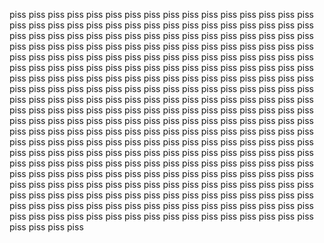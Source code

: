 piss piss piss piss piss piss piss piss piss piss piss piss piss piss piss piss piss piss piss piss piss piss piss piss piss piss piss piss piss piss piss piss piss piss piss piss piss piss piss piss piss piss piss piss piss piss piss piss piss piss piss piss piss piss 
piss piss piss piss piss piss piss piss piss piss piss piss piss piss piss piss piss piss piss piss piss piss piss piss piss piss piss piss piss piss piss piss piss piss piss piss piss piss piss piss piss piss piss piss piss piss piss piss piss piss piss piss piss piss 
piss piss piss piss piss piss piss piss piss piss piss piss piss piss piss piss piss piss piss piss piss piss piss piss piss piss piss piss piss piss piss piss piss piss piss piss piss piss piss piss piss piss piss piss piss piss piss piss piss piss piss piss piss piss 
piss piss piss piss piss piss piss piss piss piss piss piss piss piss piss piss piss piss piss piss piss piss piss piss piss piss piss piss piss piss piss piss piss piss piss piss piss piss piss piss piss piss piss piss piss piss piss piss piss piss piss piss piss piss 
piss piss piss piss piss piss piss piss piss piss piss piss piss piss piss piss piss piss piss piss piss piss piss piss piss piss piss piss piss piss piss piss piss piss piss piss piss piss piss piss piss piss piss piss piss piss piss piss piss piss piss piss piss piss 
piss piss piss piss piss piss piss piss piss piss piss piss piss piss piss piss piss piss piss piss piss piss piss piss piss piss piss piss piss piss piss piss piss piss piss piss piss piss piss piss piss piss piss piss piss piss piss piss piss piss piss piss piss piss 
